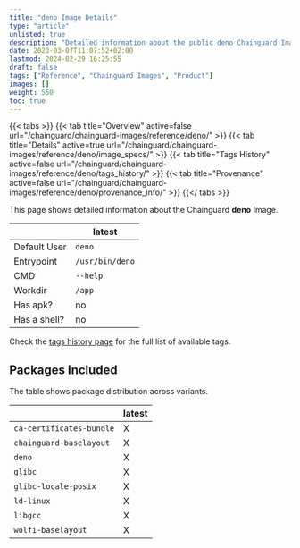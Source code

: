 ```yaml
---
title: "deno Image Details"
type: "article"
unlisted: true
description: "Detailed information about the public deno Chainguard Image."
date: 2023-03-07T11:07:52+02:00
lastmod: 2024-02-29 16:25:55
draft: false
tags: ["Reference", "Chainguard Images", "Product"]
images: []
weight: 550
toc: true
---
```


{{< tabs >}}
{{< tab title="Overview" active=false url="/chainguard/chainguard-images/reference/deno/" >}}
{{< tab title="Details" active=true url="/chainguard/chainguard-images/reference/deno/image_specs/" >}}
{{< tab title="Tags History" active=false url="/chainguard/chainguard-images/reference/deno/tags_history/" >}}
{{< tab title="Provenance" active=false url="/chainguard/chainguard-images/reference/deno/provenance_info/" >}}
{{</ tabs >}}

This page shows detailed information about the Chainguard **deno** Image.

|              | latest          |
|--------------|-----------------|
| Default User | `deno`          |
| Entrypoint   | `/usr/bin/deno` |
| CMD          | `--help`        |
| Workdir      | `/app`          |
| Has apk?     | no              |
| Has a shell? | no              |

Check the [tags history page](/chainguard/chainguard-images/reference/deno/tags_history/) for the full list of available tags.

## Packages Included
The table shows package distribution across variants.

|                          | latest |
|--------------------------|--------|
| `ca-certificates-bundle` | X      |
| `chainguard-baselayout`  | X      |
| `deno`                   | X      |
| `glibc`                  | X      |
| `glibc-locale-posix`     | X      |
| `ld-linux`               | X      |
| `libgcc`                 | X      |
| `wolfi-baselayout`       | X      |

